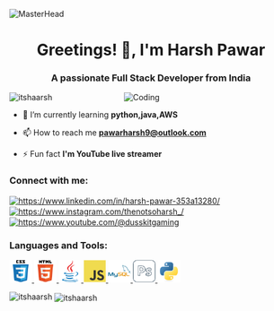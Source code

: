 ![MasterHead ](https://i.pinimg.com/originals/6a/62/20/6a6220cf08d104335ab53dd59c7dce62.gif)
<h1 align="center">Greetings! 👋, I'm Harsh Pawar</h1>
<h3 align="center">A passionate Full Stack Developer from India</h3>
<img align="right" alt="Coding" width="300" src="https://media.tenor.com/DimzPZMypFcAAAAM/laptop.gif">

<p align="left"> <img src="https://komarev.com/ghpvc/?username=itshaarsh&label=Profile%20views&color=0e75b6&style=flat" alt="itshaarsh" /> </p>

- 🌱 I’m currently learning **python,java,AWS**

- 📫 How to reach me **pawarharsh9@outlook.com**

- ⚡ Fun fact **I'm YouTube live streamer**

<h3 align="left">Connect with me:</h3>
<p align="left">
<a href="https://linkedin.com/in/https://www.linkedin.com/in/harsh-pawar-353a13280/" target="blank"><img align="center" src="https://raw.githubusercontent.com/rahuldkjain/github-profile-readme-generator/master/src/images/icons/Social/linked-in-alt.svg" alt="https://www.linkedin.com/in/harsh-pawar-353a13280/" height="30" width="40" /></a>
<a href="https://instagram.com/https://www.instagram.com/thenotsoharsh_/" target="blank"><img align="center" src="https://raw.githubusercontent.com/rahuldkjain/github-profile-readme-generator/master/src/images/icons/Social/instagram.svg" alt="https://www.instagram.com/thenotsoharsh_/" height="30" width="40" /></a>
<a href="https://www.youtube.com/c/https://www.youtube.com/@dusskitgaming" target="blank"><img align="center" src="https://raw.githubusercontent.com/rahuldkjain/github-profile-readme-generator/master/src/images/icons/Social/youtube.svg" alt="https://www.youtube.com/@dusskitgaming" height="30" width="40" /></a>
</p>

<h3 align="left">Languages and Tools:</h3>
<p align="left"> <a href="https://www.w3schools.com/css/" target="_blank" rel="noreferrer"> <img src="https://raw.githubusercontent.com/devicons/devicon/master/icons/css3/css3-original-wordmark.svg" alt="css3" width="40" height="40"/> </a> <a href="https://www.w3.org/html/" target="_blank" rel="noreferrer"> <img src="https://raw.githubusercontent.com/devicons/devicon/master/icons/html5/html5-original-wordmark.svg" alt="html5" width="40" height="40"/> </a> <a href="https://www.java.com" target="_blank" rel="noreferrer"> <img src="https://raw.githubusercontent.com/devicons/devicon/master/icons/java/java-original.svg" alt="java" width="40" height="40"/> </a> <a href="https://developer.mozilla.org/en-US/docs/Web/JavaScript" target="_blank" rel="noreferrer"> <img src="https://raw.githubusercontent.com/devicons/devicon/master/icons/javascript/javascript-original.svg" alt="javascript" width="40" height="40"/> </a> <a href="https://www.mysql.com/" target="_blank" rel="noreferrer"> <img src="https://raw.githubusercontent.com/devicons/devicon/master/icons/mysql/mysql-original-wordmark.svg" alt="mysql" width="40" height="40"/> </a> <a href="https://www.photoshop.com/en" target="_blank" rel="noreferrer"> <img src="https://raw.githubusercontent.com/devicons/devicon/master/icons/photoshop/photoshop-line.svg" alt="photoshop" width="40" height="40"/> </a> <a href="https://www.python.org" target="_blank" rel="noreferrer"> <img src="https://raw.githubusercontent.com/devicons/devicon/master/icons/python/python-original.svg" alt="python" width="40" height="40"/> </a> </p>

<p><img align="left" src="https://github-readme-stats.vercel.app/api/top-langs?username=itshaarsh&show_icons=true&locale=en&layout=compact" alt="itshaarsh" /></p>

<p>&nbsp;<img align="center" src="https://github-readme-stats.vercel.app/api?username=itshaarsh&show_icons=true&locale=en" alt="itshaarsh" /></p>
